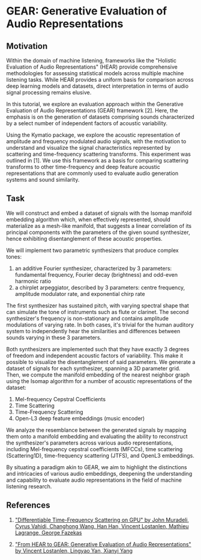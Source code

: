 GEAR: Generative Evaluation of Audio Representations
=====================================================

Motivation
-------------

Within the domain of machine listening, frameworks like the "Holistic Evaluation of Audio Representations" (HEAR) provide comprehensive methodologies for assessing statistical models across multiple machine listening tasks. 
While HEAR provides a uniform basis for comparison across deep learning models and datasets, direct interpretation in terms of audio signal processing remains elusive.

In this tutorial, we explore an evaluation approach within the Generative Evaluation of Audio Representations (GEAR) framework [2]. 
Here, the emphasis is on the generation of datasets comprising sounds characterized by a select number of independent factors of acoustic variability.

Using the Kymatio package, we explore the acoustic representation of amplitude and frequency modulated audio signals, with the motivation to understand and visualize the signal characteristics represented by scattering and time-frequency scattering transforms. 
This experiment was outlined in [1].
We use this framework as a basis for comparing scattering transforms to other time-frequency and deep feature acoustic representations that are commonly used to evaluate audio generation systems and sound similarity.

Task
-------
We will construct and embed a dataset of signals with the Isomap manifold embedding algorithm which, when effectively represented, should materialize as a mesh-like manifold, that suggests a linear correlation of its principal components with the parameters of the given sound synthesizer, hence exhibiting disentanglement of these acoustic properties.

We will implement two parametric synthesizers that produce complex tones:

1. an additive Fourier synthesizer, characterized by 3 parameters: fundamental frequency, Fourier decay (brightness) and odd-even harmonic ratio
2. a chirplet arpeggiator, described by 3 parameters: centre frequency, amplitude modulator rate, and exponential chirp rate

The first synthesizer has sustained pitch, with varying spectral shape that can simulate the tone of instruments such as flute or clarinet. 
The second synthesizer's frequency is non-stationary and contains amplitude modulations of varying rate. 
In both cases, it's trivial for the human auditory system to independently hear the similarities and differences between sounds varying in these 3 parameters.

Both synthesizers are implemented such that they have exactly 3 degrees of freedom and independent acoustic factors of variability. 
This make it possible to visualize the disentanglement of said parameters. 
We generate a dataset of signals for each synthesizer, spanning a 3D parameter grid. 
Then, we compute the manifold embedding of the nearest neighbor graph using the Isomap algorithm for a number of acoustic representations of the dataset:

1. Mel-frequency Cepstral Coefficients
2. Time Scattering
3. Time-Frequency Scattering
4. Open-L3 deep feature embeddings (music encoder)

We analyze the resemblance between the generated signals by mapping them onto a manifold embedding and evaluating the ability to reconstruct the synthesizer's parameters across various audio representations, including Mel-frequency cepstral coefficients (MFCCs), time scattering (Scattering1D), time-frequency scattering (JTFS), and OpenL3 embeddings.

By situating a paradigm akin to GEAR, we aim to highlight the distinctions and intricacies of various audio embeddings, deepening the understanding and capability to evaluate audio representations in the field of machine listening research.

References
-------------
1. ["Differentiable Time-Frequency Scattering on GPU" by John Muradeli, Cyrus Vahidi, Changhong Wang, Han Han, Vincent Lostanlen, Mathieu Lagrange, George Fazekas](https://arxiv.org/abs/2204.08269)

2. ["From HEAR to GEAR: Generative Evaluation of Audio Representations" by Vincent Lostanlen, Lingyao Yan, Xianyi Yang](https://hal.science/hal-03979667/)